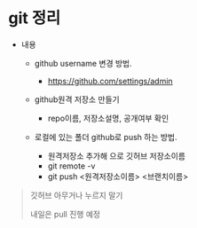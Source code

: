 # git 정리



- 내용

  - github username 변경 방법.

    - https://github.com/settings/admin

      

  - github원격 저장소 만들기
    - repo이름, 저장소설명, 공개여부 확인
    
  - 로컬에 있는 폴더 github로 push 하는 방법.
    - 원격저장소 추가해 으로 깃허브 저장소이름
    - git remote -v
    - git push <원격저장소이름> <브랜치이름>



> 깃허브 아무거나 누르지 말기
>
> 내일은 pull 진행 예정

